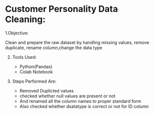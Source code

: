 # Customer Personality Data Cleaning:
 1.Objective:

 Clean and prepare the raw dataset by handling missing values, remove duplicate, rename column,change the data type 

2. Tools Used:
   * Python(Pandas)
   * Colab Notebook

3. Steps Performed Are:
   * Removed Duplicted values
   * checked whether null values are present or not
   * And renamed all the column names to proper standard form
   * Also checked whether dsatatype is correct or not for ID column
